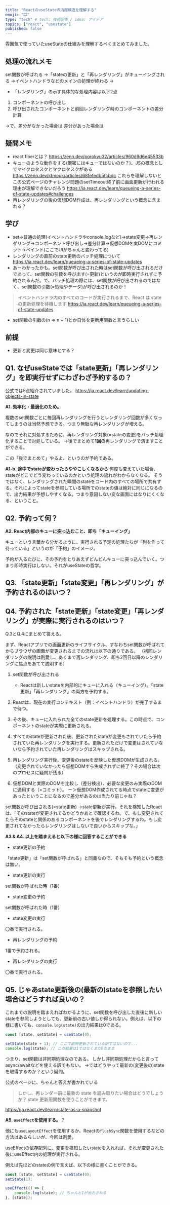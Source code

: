 ```yaml
---
title: "ReactのuseStateの内部構造を理解する"
emoji: "🎞️"
type: "tech" # tech: 技術記事 / idea: アイデア
topics: ["react", "usestate"]
published: false
---
```


雰囲気で使っていたuseStateの仕組みを理解するべくまとめてみました。

## 処理の流れメモ
set関数が呼ばれる
->「stateの更新」と「再レンダリング」がキューイングされる
->イベントハンドラなどのメインの処理が終わる
->

- 「レンダリング」の示す具体的な処理内容は以下2点
1. コンポーネントの呼び出し
2. 呼び出されたコンポーネントと前回レンダリング時のコンポーネントの差分計算

->で、差分がなかった場合は
差分があった場合は


## 疑問メモ
- react fiberとは？
https://zenn.dev/porokyu32/articles/960d9d6e45533b
- キューのような動作をする(厳密にはキューではないのか？)、JSの概念としてマイクロタスクとマクロタスクがある
https://zenn.dev/ktmouk/articles/68fefedb5fcbdc
これらを理解しないとこの公式ページのチャレンジ問題のsetTimeout終了前に画面更新が行われる理由が理解できないだろう
https://ja.react.dev/learn/queueing-a-series-of-state-updates#challenges
- 再レンダリングの後の仮想DOM作成は、再レンダリングという概念に含まれる？

## 学び
- set->普通の処理(イベントハンドラやconsole.logなど)->state変更->再レンダリング->コンポーネント呼び出し->差分計算->仮想DOMを実DOMにコミット->ペイント(ここでUIがちゃんと変わってる)
- レンダリングの直前のstate更新のバッチ処理について
https://ja.react.dev/learn/queueing-a-series-of-state-updates
- あーわかったかも。set関数が呼び出された時はset関数が呼び出されるだけであって、set関数の引数を呼び出す(=更新)というのが即時実行されずに予約されるんだ。で、バッチ処理の際には、set関数が呼び出されるのではなく、set関数の引数(=処理やデータ)が呼び出されるのか！
> イベントハンドラ内のすべてのコードが実行されるまで、React は state の更新処理を待機します
https://ja.react.dev/learn/queueing-a-series-of-state-updates

- set関数の引数の(n => n + 1)とか自体を更新用関数と言うらしい

## 前提

- 更新と変更は同じ意味とする？

## Q1. なぜuseStateでは「state更新」「再レンダリング」を即実行せずにわざわざ予約するの？

公式では5点紹介されていました。
https://ja.react.dev/learn/updating-objects-in-state

**A1. 効率化・最適化のため。**

複数のset関数ごとに毎回再レンダリングを行うとレンダリング回数が多くなってしまうのは当然予想できる。つまり無駄な再レンダリングが増える。

なのでそれに対処するために、再レンダリング対象(=stateの変更)をバッチ処理化することで対処している。
→後でまとめて**1回の**再レンダリングで済ますことができる。

この「後でまとめて」やるよ、というのが予約である。

**A1-b. 途中でstateが変わったらややこしくなるから**
何度も変えていた場合、stateがどこでどう変わっているのかという処理の流れがわからなくなる。
そうではなく、レンダリングされた瞬間のstateをコード内のすべての場所で共有する。それによってstateを参照している場所でのstateの値は絶対に同じになるので、出力結果が予想しやすくなる。つまり意図しない変な画面にはなりにくくなる、ということ。

## Q2. 予約って何？

**A2. React内部のキューに突っ込むこと、即ち「キューイング」**

キューという言葉から分かるように、実行される予定の処理たちが「列を作って待っている」というのが「予約」のイメージ。

予約が入るたびに、その予約をとりあえずどんどんキューに突っ込んでいく。つまり即時実行はしない。それがuseStateの哲学。

## Q3. 「state更新」「state変更」「再レンダリング」が予約されるのはいつ？

## Q4. 予約された「state更新」「state変更」「再レンダリング」が実際に実行されるのはいつ？

Q.3とQ.4にまとめて答える。

まず、Reactアプリでの画面更新のライフサイクル、すなわちset関数が呼ばれてからブラウザの画面が変更されるまでの流れは以下の通りである。
（初回レンダリングの説明は割愛し、あくまで再レンダリング、即ち2回目以降のレンダリングに焦点をあてて説明する）

1. set関数が呼び出される
    - Reactは新しいstateを内部的にキューに入れる（キューイング）。「state更新」「再レンダリング」の両方を予約する。

2. Reactは、現在の実行コンテキスト（例：イベントハンドラ）が完了するまで待つ。

3. その後、キューに入れられた全てのstate更新を処理する。この時点で、コンポーネントのstateが実際に更新される。

4. すべてのstateが更新された後、更新されたstateが変更もされていたら予約されていた再レンダリングを実行する。更新されただけで変更はされていないなら予約されていた再レンダリングはスキップされる。

5. 再レンダリング実行後、変更後のstateを反映した仮想DOMが生成される。（変更されていなかったら仮想DOMすら生成されずに終了？その場合は次のプロセスに疑問が残る）

6. 仮想DOMと実際のDOMを比較し（差分検出）、必要な変更のみ実際のDOMに適用する（=コミット）。
ー＞仮想DOM作成されてる時点でstateに変更があったということになるので差分があるのは当たり前じゃね？


set関数が呼び出される(=state更新)
->state更新が実行。それを検知したReactは、「そのstateが変更されてるかどうかあとで確認するわ。で、もし変更されてたらそのstateと関係のあるコンポーネントを後でレンダリングするわ。もし変更されてなかったらレンダリングはしないで良いからスキップな。」


**A3 & A4. 以上を踏まえると以下の様に回答することができる**
- state更新の予約

「state更新」は「set関数が呼ばれる」と同義なので、そもそも予約という概念は無い。

- state更新の実行

set関数が呼ばれた時（1番）

- state変更の予約

set関数が呼ばれた時（1番）

- state変更の実行

〇番で実行される。

- 再レンダリングの予約

1番で予約される。

- 再レンダリングの実行

〇番で実行される。

## Q5. じゃあstate更新後の(最新の)stateを参照したい場合はどうすれば良いの？
これまでの説明を踏まえればわかるように、set関数を呼び出した直後に新しいstateを参照しようとしても、更新前の古い値しか得られない。例えば、以下の様に書いても、`console.log(state)`の出力結果は0である。

```jsx
const [state, setState] = useState(0);

setState(state + 1); // ここで即時更新されている訳ではないので...
console.log(state); // この結果は1ではなくまだ0のまま
```

つまり、set関数は非同期処理なのである。
しかし非同期処理だからと言ってasync/awaitなどを使える訳でもない。
→ではどうやって最新の(変更後の)stateを取得するのか？という疑問。

公式のページに、ちゃんと答えが書かれている
> しかし、再レンダー前に最新の state を読み取りたい場合はどうでしょうか？ state 更新用関数を使うことができます。

https://ja.react.dev/learn/state-as-a-snapshot


**A5. `useEffect`を使用する。**？

他にも`useLayoutEffect`を使用するか、Reactの`flushSync`関数を使用するなどの方法はあるらしいが、今回は割愛。

useEffectの依存配列に、変更を検知したいstateを入れれば、それが変更された後にuseEffect内の処理が実行される。

例えば先ほどのstateの例で言えば、以下の様に書くことができる。

```jsx
const [state, setState] = useState(0);
setState(1);

useEffect(() => {
    console.log(state); // ちゃんと1が出力される
}, [state]);
```
